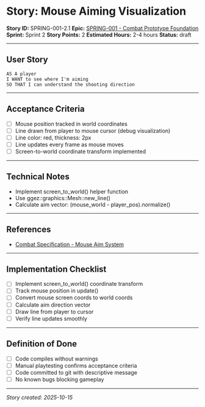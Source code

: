 # Story: Mouse Aiming Visualization

**Story ID:** SPRING-001-2.1
**Epic:** [SPRING-001 - Combat Prototype Foundation](../epics/SPRING-001-combat-prototype.md)
**Sprint:** Sprint 2
**Story Points:** 2
**Estimated Hours:** 2-4 hours
**Status:** draft

---

## User Story

```
AS A player
I WANT to see where I'm aiming
SO THAT I can understand the shooting direction
```

---

## Acceptance Criteria

- [ ] Mouse position tracked in world coordinates
- [ ] Line drawn from player to mouse cursor (debug visualization)
- [ ] Line color: red, thickness: 2px
- [ ] Line updates every frame as mouse moves
- [ ] Screen-to-world coordinate transform implemented

---

## Technical Notes

- Implement screen_to_world() helper function
- Use ggez::graphics::Mesh::new_line()
- Calculate aim vector: (mouse_world - player_pos).normalize()

---

## References

- [Combat Specification - Mouse Aim System](../specs/combat-spec.md)

---

## Implementation Checklist

- [ ] Implement screen_to_world() coordinate transform
- [ ] Track mouse position in update()
- [ ] Convert mouse screen coords to world coords
- [ ] Calculate aim direction vector
- [ ] Draw line from player to cursor
- [ ] Verify line updates smoothly

---

## Definition of Done

- [ ] Code compiles without warnings
- [ ] Manual playtesting confirms acceptance criteria
- [ ] Code committed to git with descriptive message
- [ ] No known bugs blocking gameplay

---

_Story created: 2025-10-15_

